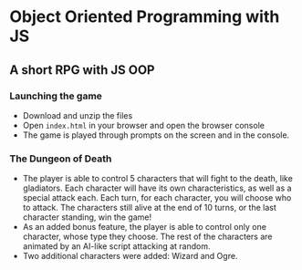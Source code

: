 # Object Oriented Programming with JS
## A short RPG with JS OOP

### Launching the game

* Download and unzip the files
* Open `index.html` in your browser and open the browser console
* The game is played through prompts on the screen and in the console.

### The Dungeon of Death

* The player is able to control 5 characters that will fight to the death, like gladiators. Each character will have its own characteristics, as well as a special attack each. Each turn, for each character, you will choose who to attack. The characters still alive at the end of 10 turns, or the last character standing, win the game!
* As an added bonus feature, the player is able to control only one character, whose type they choose. The rest of the characters are animated by an AI-like script attacking at random.
* Two additional characters were added: Wizard and Ogre.